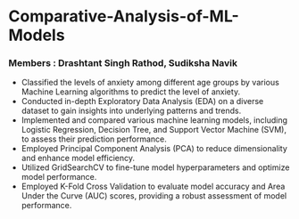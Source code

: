 # Comparative-Analysis-of-ML-Models
### Members : Drashtant Singh Rathod, Sudiksha Navik
+ Classified the levels of anxiety among different age groups by various Machine Learning algorithms to predict the level of anxiety.
+ Conducted in-depth Exploratory Data Analysis (EDA) on a diverse dataset to gain insights into underlying patterns and trends.
+ Implemented and compared various machine learning models, including Logistic Regression, Decision Tree, and Support Vector Machine (SVM), to assess their prediction performance.
+ Employed Principal Component Analysis (PCA) to reduce dimensionality and enhance model efficiency.
+ Utilized GridSearchCV to fine-tune model hyperparameters and optimize model performance.
+  Employed K-Fold Cross Validation to evaluate model accuracy and Area Under the Curve (AUC) scores, providing a robust assessment of model performance.
